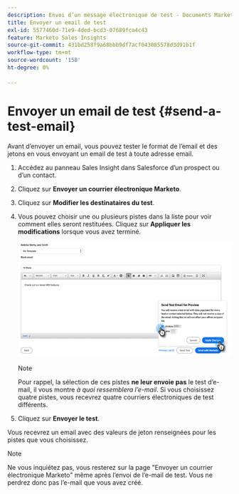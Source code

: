 ```yaml
---
description: Envoi d’un message électronique de test - Documents Marketo - Documentation du produit
title: Envoyer un email de test
exl-id: 5577460d-71e9-4ded-bcd3-07689fca4c43
feature: Marketo Sales Insights
source-git-commit: 431bd258f9a68bbb9df7acf043085578d3d91b1f
workflow-type: tm+mt
source-wordcount: '158'
ht-degree: 0%

---
```


# Envoyer un email de test {#send-a-test-email}

Avant d’envoyer un email, vous pouvez tester le format de l’email et des jetons en vous envoyant un email de test à toute adresse email.

1. Accédez au panneau Sales Insight dans Salesforce d’un prospect ou d’un contact.

1. Cliquez sur **Envoyer un courrier électronique Marketo**.

1. Cliquez sur **Modifier les destinataires du test**.

1. Vous pouvez choisir une ou plusieurs pistes dans la liste pour voir comment elles seront restituées. Cliquez sur **Appliquer les modifications** lorsque vous avez terminé.

   ![](assets/send-a-test-email-1.png)

   >[!NOTE]
   >
   >Pour rappel, la sélection de ces pistes **ne leur envoie pas** le test d’e-mail, il vous montre _à quoi ressemblera l’e-mail_. Si vous choisissez quatre pistes, vous recevrez quatre courriers électroniques de test différents.

1. Cliquez sur **Envoyer le test**.

Vous recevrez un email avec des valeurs de jeton renseignées pour les pistes que vous choisissez.

>[!NOTE]
>
>Ne vous inquiétez pas, vous resterez sur la page &quot;Envoyer un courrier électronique Marketo&quot; même après l’envoi de l’e-mail de test. Vous ne perdrez donc pas l’e-mail que vous avez créé.
